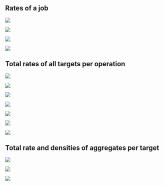 ## Rates of a job
![](figures/2022-10-27_ost_job_write_1.svg)

![](figures/2022-10-27_ost_job_write_2.svg)

![](figures/2022-10-27_ost_job_write_3.svg)

![](figures/2022-10-27_ost_job_write_4.svg)


## Total rates of all targets per operation
![](figures/2022-10-27_mdt_compute_open.svg)

![](figures/2022-10-27_mdt_compute_close.svg)

![](figures/2022-10-27_ost_compute_read.svg)

![](figures/2022-10-27_ost_compute_readbytes.svg)

![](figures/2022-10-27_ost_compute_write.svg)

![](figures/2022-10-27_ost_compute_writebytes.svg)

![](figures/2022-10-27_ost_compute_punch.svg)


## Total rate and densities of aggregates per target
![](figures/2022-10-27_ost0001_compute_read.svg)

![](figures/2022-10-27_ost0001_compute_write.svg)

![](figures/2022-10-27_ost0001_compute_quotactl.svg)

